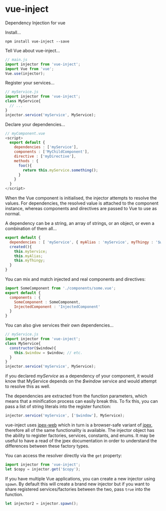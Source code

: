 # vue-inject
Dependency Injection for vue

Install...  
```
npm install vue-inject --save
```

Tell Vue about vue-inject...  
```javascript
// main.js
import injector from 'vue-inject';
import Vue from 'vue';
Vue.use(injector);
```


Register your services...  
```javascript
// myService.js
import injector from 'vue-inject';
class MyService{
  // ...
}
injector.service('myService', MyService);
```

Declare your dependencies...  
```javascript
// myComponent.vue
<script>
  export default {
    dependencies : ['myService'],
    components : ['MyChildComponent'],
    directive : ['myDirective'],
    methods : {
      foo(){
        return this.myService.something();
      }
    }
  }
</script>
```

When the Vue component is initialised, the injector attempts to resolve the values. For dependencies, the resolved value is attached to the component instance, whereas components and directives are passed to Vue to use as normal.  

A dependency can be a string, an array of strings, or an object, or even a combination of them all...
```javascript
export default {
  dependencies : [ 'myService', { myAlias : 'myService', myThingy : '$window' } ],
  created(){
    this.myService;
    this.myAlias;
    this.myThingy;
  }
}
```

You can mix and match injected and real components and directives:
```javascript
import SomeComponent from './components/some.vue';
export default {
  components : {
    SomeComponent : SomeComponent,
    InjectedComponent : 'InjectedComponent'
  }
}
```

You can also give services their own dependencies...
```javascript
// myService.js
import injector from 'vue-inject';
class MyService{
  constructor($window){
    this.$window = $window; // etc.
  }
}
injector.service('myService', MyService);
```
if you declared *myService* as a dependency of your component, it would know that MyService depends on the *$window* service and would attempt to resolve this as well.  

The dependencies are extracted from the function parameters, which means that a minification process can easily break this. To fix this, you can pass a list of string literals into the register function:  
```javascript
injector.service('myService', ['$window'], MyService);
```


vue-inject uses [jpex-web](https://www.npmjs.com/package/jpex-web) which in turn is a browser-safe variant of [jpex](https://www.npmjs.com/package/jpex), therefore all of the same functionality is available. The injector object has the ability to register factories, services, constants, and enums. It may be useful to have a read of the jpex documentation in order to understand the differences between these factory types.


You can access the resolver directly via the `get` property:
```javascript
import injector from 'vue-inject';
let $copy = injector.get('$copy');
```

If you have multiple Vue applications, you can create a new injector using `spawn`. By default this will create a brand new injector but if you want to share registered services/factories between the two, pass `true` into the function.
```javascript
let injector2 = injector.spawn();
```
